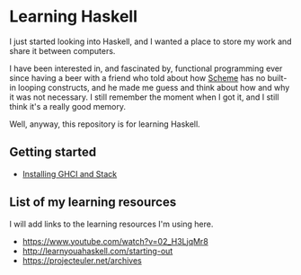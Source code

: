 # Learning Haskell

I just started looking into Haskell, and I wanted a place to store my work and share it between computers.

I have been interested in, and fascinated by, functional programming ever since having a beer with a friend who told about how [Scheme](https://en.wikipedia.org/wiki/Scheme_(programming_language)) has no built-in looping constructs, and he made me guess and think about how and why it was not necessary. I still remember the moment when I got it, and I still think it's a really good memory.

Well, anyway, this repository is for learning Haskell.

## Getting started

* [Installing GHCI and Stack](https://docs.haskellstack.org/en/stable/README/)


## List of my learning resources

I will add links to the learning resources I'm using here.

* https://www.youtube.com/watch?v=02_H3LjqMr8
* http://learnyouahaskell.com/starting-out
* https://projecteuler.net/archives

